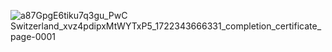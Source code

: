 




![a87GpgE6tiku7q3gu_PwC Switzerland_xvz4pdipxMtWYTxP5_1722343666331_completion_certificate_page-0001](https://github.com/user-attachments/assets/410628a5-d78b-4ee8-97af-24a95ca7711a)
